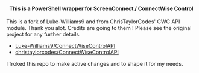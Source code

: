 <h4 align="center">

This is a PowerShell wrapper for ScreenConnect / ConnectWise Control

</h4>

<!-- Summary -->

This is a fork of Luke-Williams9 and from ChrisTaylorCodes' CWC API module. Thank you alot.
Credits are going to them !
Please see the original project for any further details.

- [Luke-Williams9/ConnectWiseControlAPI](https://github.com/Luke-Williams9/ConnectWiseControlAPI)
- [christaylorcodes/ConnectWiseControlAPI](https://github.com/christaylorcodes/ConnectWiseControlAPI)

I froked this repo to make active changes and to shape it for my needs.

<!-- Summary -->
